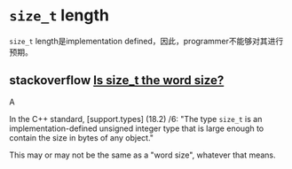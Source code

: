 # `size_t` length

`size_t` length是implementation defined，因此，programmer不能够对其进行预期。

## stackoverflow [Is size_t the word size?](https://stackoverflow.com/questions/14792068/is-size-t-the-word-size)

A

In the C++ standard, [support.types] (18.2) /6: "The type `size_t` is an implementation-defined unsigned integer type that is large enough to contain the size in bytes of any object."

This may or may not be the same as a "word size", whatever that means.